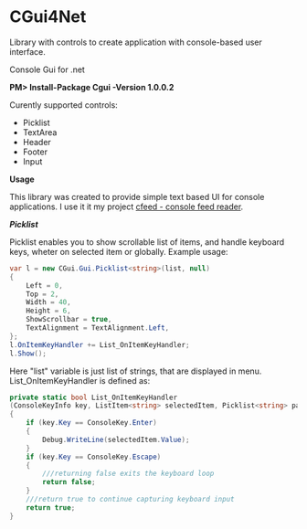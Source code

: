 # CGui4Net

Library with controls to create application with console-based user interface.

Console Gui for .net

**PM> Install-Package Cgui -Version 1.0.0.2**

Curently supported controls:
- Picklist
- TextArea
- Header
- Footer
- Input

**Usage**

This library was created to provide simple text based UI for console applications. I use it it my project [cfeed - console feed reader](https://github.com/sveco/CRR "cfeed on GitHub").

***Picklist***

Picklist enables you to show scrollable list of items, and handle keyboard keys, wheter on selected item or globally. Example usage:

```C#
var l = new CGui.Gui.Picklist<string>(list, null)
{
    Left = 0,
    Top = 2,
    Width = 40,
    Height = 6,
    ShowScrollbar = true,
    TextAlignment = TextAlignment.Left,
};
l.OnItemKeyHandler += List_OnItemKeyHandler;
l.Show();
```

Here "list" variable is just list of strings, that are displayed in menu. List_OnItemKeyHandler is defined as:

```C#
private static bool List_OnItemKeyHandler
(ConsoleKeyInfo key, ListItem<string> selectedItem, Picklist<string> parent)
{
    if (key.Key == ConsoleKey.Enter)
    {
        Debug.WriteLine(selectedItem.Value);
    }
    if (key.Key == ConsoleKey.Escape)
    {
        ///returning false exits the keyboard loop
        return false;
    }
    ///return true to continue capturing keyboard input
    return true;
}
```
